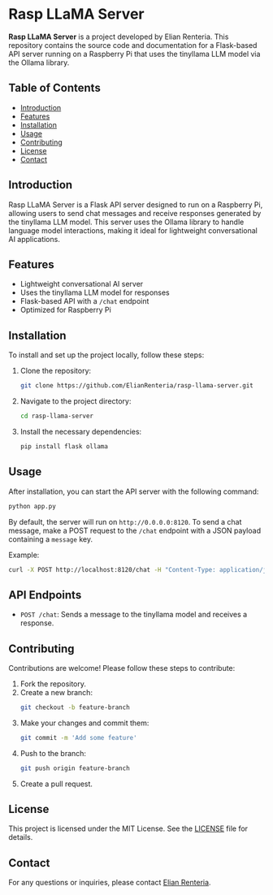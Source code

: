 
# Rasp LLaMA Server

**Rasp LLaMA Server** is a project developed by Elian Renteria. This repository contains the source code and documentation for a Flask-based API server running on a Raspberry Pi that uses the tinyllama LLM model via the Ollama library.

## Table of Contents

- [Introduction](#introduction)
- [Features](#features)
- [Installation](#installation)
- [Usage](#usage)
- [Contributing](#contributing)
- [License](#license)
- [Contact](#contact)

## Introduction

Rasp LLaMA Server is a Flask API server designed to run on a Raspberry Pi, allowing users to send chat messages and receive responses generated by the tinyllama LLM model. This server uses the Ollama library to handle language model interactions, making it ideal for lightweight conversational AI applications.

## Features

- Lightweight conversational AI server
- Uses the tinyllama LLM model for responses
- Flask-based API with a `/chat` endpoint
- Optimized for Raspberry Pi

## Installation

To install and set up the project locally, follow these steps:

1. Clone the repository:
   ```bash
   git clone https://github.com/ElianRenteria/rasp-llama-server.git
   ```
2. Navigate to the project directory:
   ```bash
   cd rasp-llama-server
   ```
3. Install the necessary dependencies:
   ```bash
   pip install flask ollama
   ```

## Usage

After installation, you can start the API server with the following command:

```bash
python app.py
```

By default, the server will run on `http://0.0.0.0:8120`. To send a chat message, make a POST request to the `/chat` endpoint with a JSON payload containing a `message` key.

Example:

```bash
curl -X POST http://localhost:8120/chat -H "Content-Type: application/json" -d '{"message": "Hello"}'
```

## API Endpoints

- `POST /chat`: Sends a message to the tinyllama model and receives a response.

## Contributing

Contributions are welcome! Please follow these steps to contribute:

1. Fork the repository.
2. Create a new branch:
   ```bash
   git checkout -b feature-branch
   ```
3. Make your changes and commit them:
   ```bash
   git commit -m 'Add some feature'
   ```
4. Push to the branch:
   ```bash
   git push origin feature-branch
   ```
5. Create a pull request.

## License

This project is licensed under the MIT License. See the [LICENSE](LICENSE) file for details.

## Contact

For any questions or inquiries, please contact [Elian Renteria](mailto:elianrenteriadevelopment@gmail.com).

